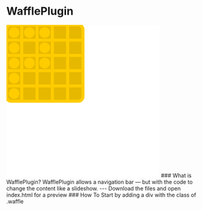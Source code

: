 # WafflePlugin 
<img src="https://github.com/TendelTWeb/WafflePlugin/blob/master/logo.svg">
### What is WafflePlugin?
WafflePlugin allows a navigation bar — but with the code to change the content like a slideshow. 
---
Download the files and open index.html for a preview
### How To 
Start by adding a div with the class of .waffle 
